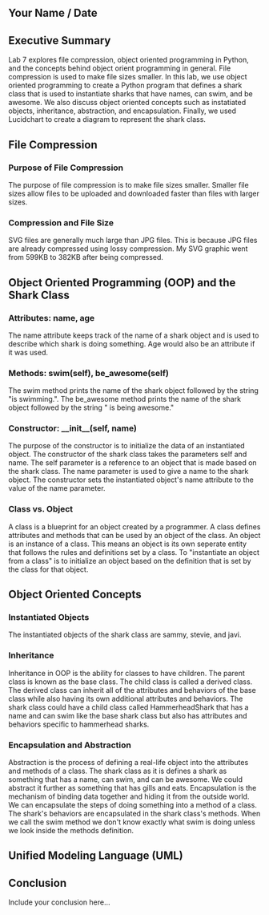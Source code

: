 ## Your Name / Date

## Executive Summary 
Lab 7 explores file compression, object oriented programming in Python, and the concepts behind object orient programming in general. File compression is used to make file sizes smaller. In this lab, we use object oriented programming to create a Python program that defines a shark class that is used to instantiate sharks that have names, can swim, and be awesome. We also discuss object oriented concepts such as instatiated objects, inheritance, abstraction, and encapsulation. Finally, we used Lucidchart to create a diagram to represent the shark class.

## File Compression
### Purpose of File Compression
The purpose of file compression is to make file sizes smaller. Smaller file sizes allow files to be uploaded and downloaded faster than files with larger sizes.
### Compression and File Size
SVG files are generally much large than JPG files. This is because JPG files are already compressed using lossy compression. My SVG graphic went from 599KB to 382KB after being compressed.

## Object Oriented Programming (OOP) and the Shark Class
### Attributes: name, age
The name attribute keeps track of the name of a shark object and is used to describe which shark is doing something. Age would also be an attribute if it was used.
### Methods: swim(self), be_awesome(self)
The swim method prints the name of the shark object followed by the string "is swimming.". The be_awesome method prints the name of the shark object followed by the string " is being awesome."
### Constructor: \_\_init\_\_(self, name)
The purpose of the constructor is to initialize the data of an instantiated object. The constructor of the shark class takes the parameters self and name. The self parameter is a reference to an object that is made based on the shark class. The name parameter is used to give a name to the shark object. The constructor sets the instantiated object's name attribute to the value of the name parameter.
### Class vs. Object
A class is a blueprint for an object created by a programmer. A class defines attributes and methods that can be used by an object of the class. An object is an instance of a class. This means an object is its own seperate entity that follows the rules and definitions set by a class. To "instantiate an object from a class" is to initialize an object based on the definition that is set by the class for that object.
## Object Oriented Concepts
### Instantiated Objects
The instantiated objects of the shark class are sammy, stevie, and javi.
### Inheritance
Inheritance in OOP is the ability for classes to have children. The parent class is known as the base class. The child class is called a derived class. The derived class can inherit all of the attributes and behaviors of the base class while also having its own additional attributes and behaviors. The shark class could have a child class called HammerheadShark that has a name and can swim like the base shark class but also has attributes and behaviors specific to hammerhead sharks.
### Encapsulation and Abstraction
Abstraction is the process of defining a real-life object into the attributes and methods of a class. The shark class as it is defines a shark as something that has a name, can swim, and can be awesome. We could abstract it further as something that has gills and eats. Encapsulation is the mechanism of binding data together and hiding it from the outside world. We can encapsulate the steps of doing something into a method of a class. The shark's behaviors are encapsulated in the shark class's methods. When we call the swim method we don't know exactly what swim is doing unless we look inside the methods definition.
## Unified Modeling Language (UML)

## Conclusion
Include your conclusion here...
